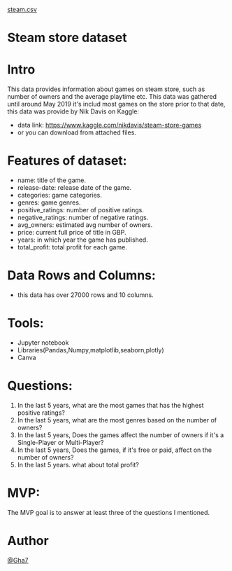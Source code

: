 [steam.csv](https://github.com/Gha7/Steam_EDA/files/7507737/steam.csv)
# Steam store dataset
# Intro
This data provides information about games on steam store, such as number of owners and the average playtime etc.
This data was gathered until around May 2019 it's includ most games on the store prior to that date,
this data was provide by Nik Davis on Kaggle:
- data link: https://www.kaggle.com/nikdavis/steam-store-games
- or you can download from attached files.
# Features of dataset:
- name: title of the game.
- release-date: release date of the game.
- categories: game categories.
- genres: game genres.
- positive_ratings: number of positive ratings.
- negative_ratings: number of negative ratings.
- avg_owners: estimated avg number of owners.
- price: current full price of title in GBP.
- years: in which year the game has published.
- total_profit: total profit for each game.
# Data Rows and Columns:
- this data has over 27000 rows and 10 columns.
# Tools:
- Jupyter notebook
- Libraries(Pandas,Numpy,matplotlib,seaborn,plotly)
- Canva
# Questions:
1. In the last 5 years, what are the most games that has the highest positive ratings?
2. In the last 5 years, what are the most genres based on the number of owners?
3. In the last 5 years, Does the games affect the number of owners if it's a Single-Player or Multi-Player?
4. In the last 5 years, Does the games, if it's free or paid, affect on the number of owners?
5. In the last 5 years. what about total profit?
# MVP:
The MVP goal is to answer at least three of the questions I mentioned.
# Author
[@Gha7](https://github.com/Gha7)
